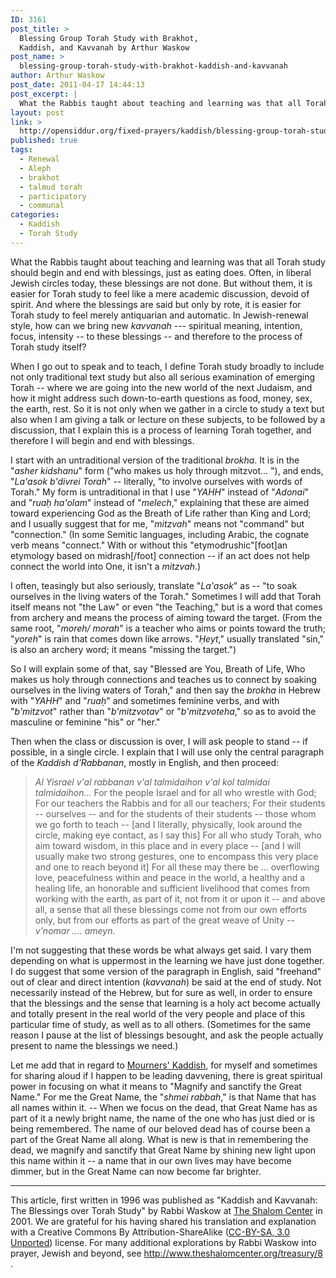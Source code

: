 ```yaml
---
ID: 3161
post_title: >
  Blessing Group Torah Study with Brakhot,
  Kaddish, and Kavvanah by Arthur Waskow
post_name: >
  blessing-group-torah-study-with-brakhot-kaddish-and-kavvanah
author: Arthur Waskow
post_date: 2011-04-17 14:44:13
post_excerpt: |
  What the Rabbis taught about teaching and learning was that all Torah study should begin and end with blessings, just as eating does. Often, in liberal Jewish circles today, these blessings are not done. But without them, it is easier for Torah study to feel like a mere academic discussion, devoid of spirit. And where the blessings are said but only by rote, it is easier for Torah study to feel merely antiquarian and automatic. In Jewish-renewal style, how can we bring new <em>kavvanah</em> --- spiritual meaning, intention, focus, intensity -- to these blessings -- and therefore to the process of Torah study itself?
layout: post
link: >
  http://opensiddur.org/fixed-prayers/kaddish/blessing-group-torah-study-with-brakhot-kaddish-and-kavvanah/
published: true
tags:
  - Renewal
  - Aleph
  - brakhot
  - talmud torah
  - participatory
  - communal
categories:
  - Kaddish
  - Torah Study
---
```

What the Rabbis taught about teaching and learning was that all Torah study should begin and end with blessings, just as eating does. Often, in liberal Jewish circles today, these blessings are not done. But without them, it is easier for Torah study to feel like a mere academic discussion, devoid of spirit. And where the blessings are said but only by rote, it is easier for Torah study to feel merely antiquarian and automatic. In Jewish-renewal style, how can we bring new <em>kavvanah</em> --- spiritual meaning, intention, focus, intensity -- to these blessings -- and therefore to the process of Torah study itself?

When I go out to speak and to teach, I define Torah study broadly to include not only traditional text study but also all serious examination of emerging Torah -- where we are going into the new world of the next Judaism, and how it might address such down-to-earth questions as food, money, sex, the earth, rest. So it is not only when we gather in a circle to study a text but also when I am giving a talk or lecture on these subjects, to be followed by a discussion, that I explain this is a process of learning Torah together, and therefore I will begin and end with blessings.

I start with an untraditional version of the traditional <em>brokha</em>. It is in the "<em>asher kidshanu</em>" form ("who makes us holy through mitzvot... "), and ends, "<em>La'asok b'divrei Torah</em>" -- literally, "to involve ourselves with words of Torah." My form is untraditional in that I use "<em>YAHH</em>" instead of "<em>Adonai</em>" and "<em>ruaḥ ha'olam</em>" instead of "<em>melech</em>," explaining that these are aimed toward experiencing God as the Breath of Life rather than King and Lord; and I usually suggest that for me, "<em>mitzvah</em>" means not "command" but "connection." (In some Semitic languages, including Arabic, the cognate verb means "connect." With or without this "etymodrushic"[foot]an etymology based on midrash[/foot] connection -- if an act does not help connect the world into One, it isn't a <em>mitzvah</em>.)

I often, teasingly but also seriously, translate "<em>La'asok</em>" as -- "to soak ourselves in the living waters of the Torah." Sometimes I will add that Torah itself means not "the Law" or even "the Teaching," but is a word that comes from archery and means the process of aiming toward the target. (From the same root, "<em>moreh/ morah</em>" is a teacher who aims or points toward the truth; "<em>yoreh</em>" is rain that comes down like arrows. "<em>Ḥeyt</em>," usually translated "sin," is also an archery word; it means "missing the target.")

So I will explain some of that, say "Blessed are You, Breath of Life, Who makes us holy through connections and teaches us to connect by soaking ourselves in the living waters of Torah," and then say the <em>brokha</em> in Hebrew with "<em>YAHH</em>" and "<em>ruaḥ</em>" and sometimes feminine verbs, and with "<em>b'mitzvot</em>" rather than "<em>b'mitzvotav</em>" or "<em>b'mitzvoteha</em>," so as to avoid the masculine or feminine "his" or "her."

Then when the class or discussion is over, I will ask people to stand -- if possible, in a single circle. I explain that I will use only the central paragraph of the <em>Kaddish d'Rabbanan</em>, mostly in English, and then proceed:

<blockquote><em>Al Yisrael v'al rabbanan v'al talmidaihon v'al kol talmidai talmidaihon...</em>
For the people Israel and
for all who wrestle with God;
For our teachers the Rabbis and
for all our teachers;
For their students --
ourselves -- and
for the students of their students --
those whom we go forth to teach --
[and I literally, physically, look around the circle, making eye contact, as I say this]
For all who study Torah,
who aim toward wisdom,
in this place
and in every place --
[and I will usually make two strong gestures, one to encompass this very place and one to reach beyond it]
For all these may there be ...
overflowing love,
peacefulness within and peace in the world,
a healthy and a healing life,
an honorable and sufficient livelihood
that comes from working with the earth, as part of it,
not from it or upon it --
and above all, a sense that all these blessings
come not from our own efforts only,
but from our efforts as part of the great
weave of Unity --
<em>v'nomar .... ameyn.</em></blockquote>

I'm not suggesting that these words be what always get said. I vary them depending on what is uppermost in the learning we have just done together. I do suggest that some version of the paragraph in English, said "freehand" out of clear and direct intention (<em>kavvanah</em>) be said at the end of study. Not necessarily instead of the Hebrew, but for sure as well, in order to ensure that the blessings and the sense that learning is a holy act become actually and totally present in the real world of the very people and place of this particular time of study, as well as to all others. (Sometimes for the same reason I pause at the list of blessings besought, and ask the people actually present to name the blessings we need.)

Let me add that in regard to <a href="http://opensiddur.org/2011/04/mourners-kaddish-in-time-of-war-and-violence/">Mourners' Kaddish</a>, for myself and sometimes for sharing aloud if I happen to be leading davvening, there is great spiritual power in focusing on what it means to "Magnify and sanctify the Great Name." For me the Great Name, the "<em>shmei rabbah</em>," is that Name that has all names within it. -- When we focus on the dead, that Great Name has as part of it a newly bright name, the name of the one who has just died or is being remembered. The name of our beloved dead has of course been a part of the Great Name all along. What is new is that in remembering the dead, we magnify and sanctify that Great Name by shining new light upon this name within it -- a name that in our own lives may have become dimmer, but in the Great Name can now become far brighter.

<hr />
This article, first written in 1996 was published as "Kaddish and Kavvanah: The Blessings over Torah Study" by Rabbi Waskow at <a href="http://www.theshalomcenter.org/node/226">The Shalom Center</a> in 2001. We are grateful for his having shared his translation and explanation with a Creative Commons By Attribution-ShareAlike (<a href="http://creativecommons.org/licenses/by-sa/3.0/">CC-BY-SA, 3.0 Unported</a>) license. For many additional explorations by Rabbi Waskow into prayer, Jewish and beyond, see <a href="http://www.theshalomcenter.org/treasury/8 ">http://www.theshalomcenter.org/treasury/8 </a>.
